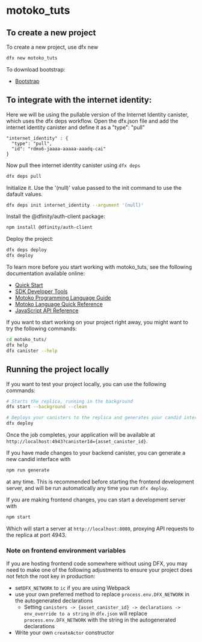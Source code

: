 # motoko_tuts

## To create a new project
To create a new project, use dfx new <project name>
```bash
dfx new motoko_tuts
```

To download bootstrap:
- [Bootstrap](https://getbootstrap.com/docs/5.1/getting-started/download/)

## To integrate with the internet identity:
Here we will be using the pullable version of the Internet Identity canister, which uses the dfx deps workflow. 
Open the dfx.json file and add the internet identity canister and define it as a "type": "pull"

    "internet_identity" : {
      "type": "pull",
      "id": "rdmx6-jaaaa-aaaaa-aaadq-cai"
    }

Now pull thee internet identity canister using `dfx deps`

```bash
dfx deps pull
```
Initialize it. Use the '(null)' value passed to the init command to use the dafault values.
```bash
dfx deps init internet_identity --argument '(null)'
```

Install the @dfinity/auth-client package:
```bash
npm install @dfinity/auth-client
```

Deploy the project:
```bash
dfx deps deploy
dfx deploy
```

To learn more before you start working with motoko_tuts, see the following documentation available online:

- [Quick Start](https://internetcomputer.org/docs/current/developer-docs/quickstart/hello10mins)
- [SDK Developer Tools](https://internetcomputer.org/docs/current/developer-docs/build/install-upgrade-remove)
- [Motoko Programming Language Guide](https://internetcomputer.org/docs/current/developer-docs/build/cdks/motoko-dfinity/motoko/)
- [Motoko Language Quick Reference](https://internetcomputer.org/docs/current/references/motoko-ref/)
- [JavaScript API Reference](https://erxue-5aaaa-aaaab-qaagq-cai.raw.icp0.io)

If you want to start working on your project right away, you might want to try the following commands:

```bash
cd motoko_tuts/
dfx help
dfx canister --help
```

## Running the project locally

If you want to test your project locally, you can use the following commands:

```bash
# Starts the replica, running in the background
dfx start --background --clean

# Deploys your canisters to the replica and generates your candid interface
dfx deploy
```

Once the job completes, your application will be available at `http://localhost:4943?canisterId={asset_canister_id}`.

If you have made changes to your backend canister, you can generate a new candid interface with

```bash
npm run generate
```

at any time. This is recommended before starting the frontend development server, and will be run automatically any time you run `dfx deploy`.

If you are making frontend changes, you can start a development server with

```bash
npm start
```

Which will start a server at `http://localhost:8080`, proxying API requests to the replica at port 4943.

### Note on frontend environment variables

If you are hosting frontend code somewhere without using DFX, you may need to make one of the following adjustments to ensure your project does not fetch the root key in production:

- set`DFX_NETWORK` to `ic` if you are using Webpack
- use your own preferred method to replace `process.env.DFX_NETWORK` in the autogenerated declarations
  - Setting `canisters -> {asset_canister_id} -> declarations -> env_override to a string` in `dfx.json` will replace `process.env.DFX_NETWORK` with the string in the autogenerated declarations
- Write your own `createActor` constructor
